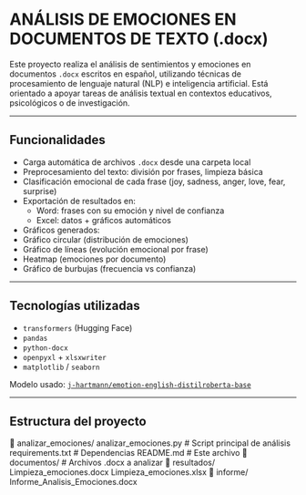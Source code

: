 # ANÁLISIS DE EMOCIONES EN DOCUMENTOS DE TEXTO (.docx)

Este proyecto realiza el análisis de sentimientos y emociones en documentos `.docx` escritos en español, utilizando técnicas de procesamiento de lenguaje natural (NLP) e inteligencia artificial. Está orientado a apoyar tareas de análisis textual en contextos educativos, psicológicos o de investigación.

---

## Funcionalidades

- Carga automática de archivos `.docx` desde una carpeta local
- Preprocesamiento del texto: división por frases, limpieza básica
- Clasificación emocional de cada frase (joy, sadness, anger, love, fear, surprise)
- Exportación de resultados en:
  - Word: frases con su emoción y nivel de confianza
  - Excel: datos + gráficos automáticos
-  Gráficos generados:
  - Gráfico circular (distribución de emociones)
  - Gráfico de líneas (evolución emocional por frase)
  - Heatmap (emociones por documento)
  - Gráfico de burbujas (frecuencia vs confianza)

---

## Tecnologías utilizadas

- `transformers` (Hugging Face)
- `pandas`
- `python-docx`
- `openpyxl` + `xlsxwriter`
- `matplotlib` / `seaborn`

Modelo usado: [`j-hartmann/emotion-english-distilroberta-base`](https://huggingface.co/j-hartmann/emotion-english-distilroberta-base)

---

## Estructura del proyecto
📁 analizar_emociones/
    analizar_emociones.py # Script principal de análisis
    requirements.txt # Dependencias
    README.md # Este archivo
📂 documentos/ # Archivos .docx a analizar
📂 resultados/
    Limpieza_emociones.docx
    Limpieza_emociones.xlsx
📂 informe/
    Informe_Analisis_Emociones.docx

